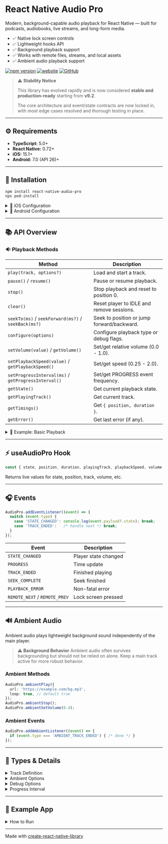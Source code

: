 # React Native Audio Pro

Modern, background-capable audio playback for React Native — built for podcasts, audiobooks, live streams, and long-form media.

- ✅ Native lock screen controls
- ✅ Lightweight hooks API
- ✅ Background playback support
- ✅ Works with remote files, streams, and local assets
- ✅ Ambient audio playback support

[![npm version](https://img.shields.io/npm/v/react-native-audio-pro?logo=npm&logoColor=white&labelColor=grey&color=blue)](https://www.npmjs.com/package/react-native-audio-pro)
[![website](https://img.shields.io/badge/website-rnap.dev-grey?logo=google-chrome&logoColor=white&color=blue)](https://rnap.dev)
[![GitHub](https://img.shields.io/badge/evergrace--co-react--native--audio--pro-grey?logo=github&logoColor=white&labelColor=grey&color=blue)](https://github.com/evergrace-co/react-native-audio-pro)

> ⚠️ **Stability Notice**
>
> This library has evolved rapidly and is now considered **stable and production-ready** starting from **v9.2**.
>
> The core architecture and event/state contracts are now locked in, with most edge cases resolved and thorough testing in place.

---

## ⚙️ Requirements

- **TypeScript:** 5.0+
- **React Native:** 0.72+
- **iOS:** 15.1+
- **Android:** 7.0 (API 26)+

---

## 🚀 Installation

```bash
npm install react-native-audio-pro
npx pod-install
```

<details>
<summary>🔧 iOS Configuration</summary>

1. Open your project in Xcode.
2. Go to **Signing & Capabilities**.
3. Add **Background Modes**:
   - Audio, AirPlay, and Picture in Picture

</details>

<details>
<summary>🔧 Android Configuration</summary>

Ensure in `android/build.gradle`:

```gradle
buildscript {
    ext {
        minSdkVersion = 26
        compileSdkVersion = 35
        targetSdkVersion = 35
    }
}
```
</details>

---

## 📚 API Overview

### 🔉 Playback Methods

| Method | Description |
|--------|-------------|
| `play(track, options?)` | Load and start a track. |
| `pause()` / `resume()` | Pause or resume playback. |
| `stop()` | Stop playback and reset to position 0. |
| `clear()` | Reset player to IDLE and remove sessions. |
| `seekTo(ms)` / `seekForward(ms?)` / `seekBack(ms?)` | Seek to position or jump forward/backward. |
| `configure(options)` | Configure playback type or debug flags. |
| `setVolume(value)` / `getVolume()` | Set/get relative volume (0.0 - 1.0). |
| `setPlaybackSpeed(value)` / `getPlaybackSpeed()` | Set/get speed (0.25 - 2.0). |
| `setProgressInterval(ms)` / `getProgressInterval()` | Set/get PROGRESS event frequency. |
| `getState()` | Get current playback state. |
| `getPlayingTrack()` | Get current track. |
| `getTimings()` | Get `{ position, duration }`. |
| `getError()` | Get last error (if any). |

<details>
<summary>📘 Example: Basic Playback</summary>

```ts
import { AudioPro } from 'react-native-audio-pro';

AudioPro.play({
  id: '1',
  url: 'https://example.com/audio.mp3',
  title: 'Track Title',
  artwork: 'https://example.com/image.jpg',
  artist: 'Artist Name',
});
```

</details>

---

## ⚡️ useAudioPro Hook

```ts
const { state, position, duration, playingTrack, playbackSpeed, volume, error } = useAudioPro();
```

Returns live values for state, position, track, volume, etc.

---

## 🎧 Events

```ts
AudioPro.addEventListener((event) => {
  switch (event.type) {
    case 'STATE_CHANGED': console.log(event.payload?.state); break;
    case 'TRACK_ENDED':   /* handle next */ break;
  }
});
```

| Event | Description |
|-------|-------------|
| `STATE_CHANGED` | Player state changed |
| `PROGRESS` | Time update |
| `TRACK_ENDED` | Finished playing |
| `SEEK_COMPLETE` | Seek finished |
| `PLAYBACK_ERROR` | Non-fatal error |
| `REMOTE_NEXT` / `REMOTE_PREV` | Lock screen pressed |

---

## 🔊 Ambient Audio

Ambient audio plays lightweight background sound independently of the main player.

> ⚠️ **Background Behavior**
> Ambient audio often survives backgrounding but should not be relied on alone. Keep a main track active for more robust behavior.

### Ambient Methods

```ts
AudioPro.ambientPlay({
  url: 'https://example.com/bg.mp3',
  loop: true, // default true
});
AudioPro.ambientStop();
AudioPro.ambientSetVolume(0.4);
```

### Ambient Events

```ts
AudioPro.addAmbientListener((event) => {
  if (event.type === 'AMBIENT_TRACK_ENDED') { /* done */ }
});
```

---

## 🧱 Types & Details

<details>
<summary>Track Definition</summary>

```ts
type AudioProTrack = {
  id: string;
  url: string | number;
  title: string;
  artwork: string | number;
  artist?: string;
  album?: string;
};
```

</details>

<details>
<summary>Ambient Options</summary>

```ts
type AmbientAudioPlayOptions = {
  url: string | number;
  loop?: boolean; // default: true
};
```

</details>

<details>
<summary>Debug Options</summary>

```ts
AudioPro.configure({
  contentType: 'SPEECH' | 'MUSIC',
  debug: true,
  debugIncludesProgress: false,
});
```

</details>

<details>
<summary>Progress Interval</summary>

- Set via `configure()` or `setProgressInterval(ms)`
- Range: 100–10000 ms
- Default: 1000 ms

</details>

---

## 🧪 Example App

<details>
<summary>How to Run</summary>

```bash
git clone https://github.com/evergrace-co/react-native-audio-pro
cd react-native-audio-pro
yarn install
yarn example start
yarn example ios # or android
```

Features:
- Track controls
- Hook usage
- Ambient audio demo
</details>

---

Made with [create-react-native-library](https://github.com/callstack/react-native-builder-bob)
